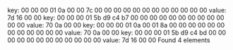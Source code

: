 key:
00 00 00 01 0a 00 00 7c  00 00 00 00 00 00 00 00
00 00 00 00
value:
7d 16 00 00
key:
00 00 00 01 5b d9 c4 b7  00 00 00 00 00 00 00 00
00 00 00 00
value:
70 0a 00 00
key:
00 00 00 01 0a 00 01 8a  00 00 00 00 00 00 00 00
00 00 00 00
value:
70 0a 00 00
key:
00 00 00 01 5b d9 c4 bd  00 00 00 00 00 00 00 00
00 00 00 00
value:
7d 16 00 00
Found 4 elements
